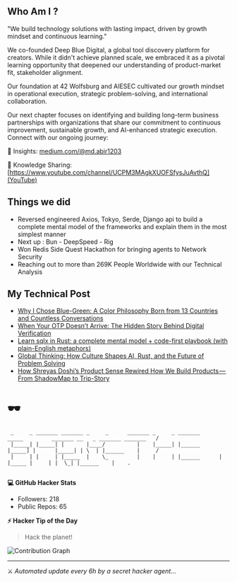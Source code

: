 ## Who Am I ? 

"We build technology solutions with lasting impact, driven by growth mindset and continuous learning."

We co-founded Deep Blue Digital, a global tool discovery platform for creators. While it didn't achieve planned scale, we embraced it as a pivotal learning opportunity that deepened our understanding of product-market fit, stakeholder alignment.

Our foundation at 42 Wolfsburg and AIESEC cultivated our growth mindset in operational execution, strategic problem-solving, and international collaboration.

Our next chapter focuses on identifying and building long-term business partnerships with organizations that share our commitment to continuous improvement, sustainable growth, and AI-enhanced strategic execution.
Connect with our ongoing journey:

📖 Insights: [medium.com/@md.abir1203](Medium)

🎥 Knowledge Sharing: [https://www.youtube.com/channel/UCPM3MAgkXUOFSfysJuAvthQ](YouTube)


## Things we did 

- Reversed engineered Axios, Tokyo, Serde, Django api to build a complete mental model of the frameworks and explain them in the most simplest manner
- Next up : Bun - DeepSpeed - Rig
- Won Redis Side Quest Hackathon for bringing agents to Network Security
- Reaching out to more than 269K People Worldwide with our Technical Analysis


## My Technical Post 

<!-- BLOG-POST-LIST:START -->
- [Why I Chose Blue-Green: A Color Philosophy Born from 13 Countries and Countless Conversations](https://medium.com/@md.abir1203/why-i-chose-blue-green-a-color-philosophy-born-from-13-countries-and-countless-conversations-192a30a981e7?source=rss-b62bf3bb75c7------2)
- [When Your OTP Doesn’t Arrive: The Hidden Story Behind Digital Verification](https://medium.com/@md.abir1203/when-your-otp-doesnt-arrive-the-hidden-story-behind-digital-verification-20bf8e6b14b4?source=rss-b62bf3bb75c7------2)
- [Learn sqlx in Rust: a complete mental model + code-first playbook &lpar;with plain-English metaphors&rpar;](https://levelup.gitconnected.com/learn-sqlx-in-rust-a-complete-mental-model-code-first-playbook-with-plain-english-metaphors-0ecf17effbf0?source=rss-b62bf3bb75c7------2)
- [Global Thinking: How Culture Shapes AI, Rust, and the Future of Problem Solving](https://medium.com/@md.abir1203/global-thinking-how-culture-shapes-ai-rust-and-the-future-of-problem-solving-ce89fb0d6b52?source=rss-b62bf3bb75c7------2)
- [How Shreyas Doshi’s Product Sense Rewired How We Build Products — From ShadowMap to Trip-Story](https://medium.com/@md.abir1203/how-shreyas-doshis-product-sense-rewired-how-we-build-products-from-shadowmap-to-trip-story-0e5929c6f925?source=rss-b62bf3bb75c7------2)
<!-- BLOG-POST-LIST:END -->

# 🕶️ 

```
 _     _ _______ _______ _     _      _______ _     _ _______       _____         _______ __   _ _______ _______   /
 |_____| |_____| |       |____/          |    |_____| |______      |_____] |      |_____| | \  | |______    |     / 
 |     | |     | |_____  |    \_         |    |     | |______      |       |_____ |     | |  \_| |______    |    .  
                                                                                                                    
```

**💻 GitHub Hacker Stats**
- Followers: 218
- Public Repos: 65

**⚡ Hacker Tip of the Day**  
> Hack the planet!

![Contribution Graph](https://github-readme-activity-graph.vercel.app/graph?username=mdabir1203&theme=tokyo-night)

---
⚔️ *Automated update every 6h by a secret hacker agent...*
